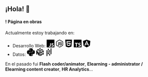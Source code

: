 ## ¡Hola! 👋
#### ! Página en obras
Actualmente estoy trabajando en:
- Desarrollo Web: <img src="./icons/javascript.svg" height="25" />   <img src="./icons/nodedotjs.svg" height="25" /> <img src="./icons/html5.svg" height="25" /> <img src="./icons/typescript.svg" height="25" />  <img src="./icons/angular.svg" height="25" /> 
- Datos: <img src="./icons/python.svg" height="25" /> <img src="./icons/numpy.svg" height="25" /> <img src="./icons/pandas.svg" height="25" /> <!-- **Mathplotlib**, **Seaborn**... -->

En el pasado fui **Flash coder/animator**, **Elearning - administrator / Elearning content creator**, **HR Analytics**...
<!--
Añadir react, 

**qfluis/qfluis** is a ✨ _special_ ✨ repository because its `README.md` (this file) appears on your GitHub profile.

Actualmente estoy estudiando Web Development en IT Academy (Barcelona Activa).

Here are some ideas to get you started:

- 🔭 I’m currently working on ...
- 🌱 I’m currently learning ...
- 👯 I’m looking to collaborate on ...
- 🤔 I’m looking for help with ...
- 💬 Ask me about ...
- 📫 How to reach me: ...
- 😄 Pronouns: ...
- ⚡ Fun fact: ...
-->

